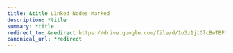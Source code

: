 ```yaml
---
title: &title Linked Nodes Marked
description: *title
summary: *title
redirect_to: &redirect https://drive.google.com/file/d/1o3z1jtGlcBwTBFtGfa-3_5TpVummGMkE/view?usp=drive_link
canonical_url: *redirect
---
```

